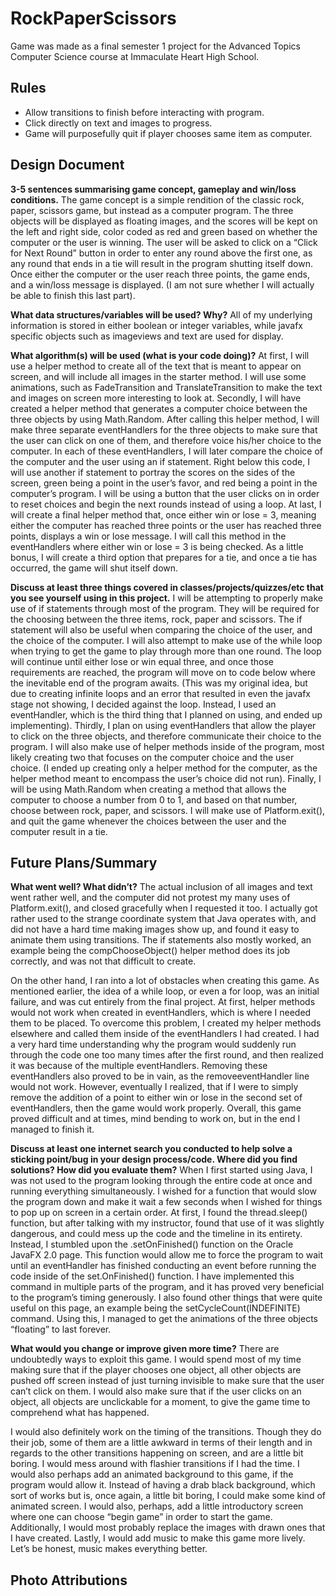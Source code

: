 # RockPaperScissors

Game was made as a final semester 1 project for the Advanced Topics Computer Science course at Immaculate Heart High School.

## Rules
- Allow transitions to finish before interacting with program. 
- Click directly on text and images to progress.
- Game will purposefully quit if player chooses same item as computer.

## Design Document
**3-5 sentences summarising game concept, gameplay and win/loss conditions.**
The game concept is a simple rendition of the classic rock, paper, scissors game, but instead as a computer program. The three objects will be displayed as floating images, and the scores will be kept on the left and right side, color coded as red and green based on whether the computer or the user is winning. The user will be asked to click on a “Click for Next Round” button in order to enter any round above the first one, as any round that ends in a tie will result in the program shutting itself down. Once either the computer or the user reach three points, the game ends, and a win/loss message is displayed. (I am not sure whether I will actually be able to finish this last part). 

**What data structures/variables will be used? Why?**
All of my underlying information is stored in either boolean or integer variables, while javafx specific objects such as imageviews and text are used for display. 

**What algorithm(s) will be used (what is your code doing)?**
At first, I will use a helper method to create all of the text that is meant to appear on screen, and will include all images in the starter method. I will use some animations, such as FadeTransition and TranslateTransition to make the text and images on screen more interesting to look at. Secondly, I will have created a helper method that generates a computer choice between the three objects by using Math.Random. After calling this helper method, I will make three separate eventHandlers for the three objects to make sure that the user can click on one of them, and therefore voice his/her choice to the computer. In each of these eventHandlers, I will later compare the choice of the computer and the user using an if statement. Right below this code, I will use another if statement to portray the scores on the sides of the screen, green being a point in the user’s favor, and red being a point in the computer’s program. I will be using a button that the user clicks on in order to reset choices and begin the next rounds instead of using a loop. At last, I will create a final helper method that, once either win or lose = 3, meaning either the computer has reached three points or the user has reached three points, displays a win or lose message. I will call this method in the eventHandlers where either win or lose = 3 is being checked. As a little bonus, I will create a third option that prepares for a tie, and once a tie has occurred, the game will shut itself down. 

**Discuss at least three things covered in classes/projects/quizzes/etc that you see yourself using in this project.**
I will be attempting to properly make use of if statements through most of the program. They will be required for the choosing between the three items, rock, paper and scissors. The if statement will also be useful when comparing the choice of the user, and the choice of the computer. I will also attempt to make use of the while loop when trying to get the game to play through more than one round. The loop will continue until either lose or win equal three, and once those requirements are reached, the program will move on to code below where the inevitable end of the program awaits. (This was my original idea, but due to creating infinite loops and an error that resulted in even the javafx stage not showing, I decided against the loop. Instead, I used an eventHandler, which is the third thing that I planned on using, and ended up implementing). Thirdly, I plan on using eventHandlers that allow the player to click on the three objects, and therefore communicate their choice to the program. I will also make use of helper methods inside of the program, most likely creating two that focuses on the computer choice and the user choice. (I ended up creating only a helper method for the computer, as the helper method meant to encompass the user’s choice did not run). Finally, I will be using Math.Random when creating a method that allows the computer to choose a number from 0 to 1, and based on that number, choose between rock, paper, and scissors. I will make use of Platform.exit(), and quit the game whenever the choices between the user and the computer result in a tie. 

## Future Plans/Summary
**What went well? What didn’t?**
The actual inclusion of all images and text went rather well, and the computer did not protest my many uses of Platform.exit(), and closed gracefully when I requested it too. I actually got rather used to the strange coordinate system that Java operates with, and did not have a hard time making images show up, and found it easy to animate them using transitions. The if statements also mostly worked, an example being the compChooseObject() helper method does its job correctly, and was not that difficult to create.

On the other hand, I ran into a lot of obstacles when creating this game. As mentioned earlier, the idea of a while loop, or even a for loop, was an initial failure, and was cut entirely from the final project. At first, helper methods would not work when created in eventHandlers, which is where I needed them to be placed. To overcome this problem, I created my helper methods elsewhere and called them inside of the eventHandlers I had created. I had a very hard time understanding why the program would suddenly run through the code one too many times after the first round, and then realized it was because of the multiple eventHandlers. Removing these eventHandlers also proved to be in vain, as the removeeventHandler line would not work. However, eventually I realized, that if I were to simply remove the addition of a point to either win or lose in the second set of eventHandlers, then the game would work properly. Overall, this game proved difficult and at times, mind bending to work on, but in the end I managed to finish it. 

**Discuss at least one internet search you conducted to help solve a sticking point/bug in your design process/code. Where did you find solutions? How did you evaluate them?**
When I first started using Java, I was not used to the program looking through the entire code at once and running everything simultaneously. I wished for a function that would slow the program down and make it wait a few seconds when I wished for things to pop up on screen in a certain order. At first, I found the thread.sleep() function, but after talking with my instructor, found that use of it was slightly dangerous, and could mess up the code and the timeline in its entirety. Instead, I stumbled upon the .setOnFinished() function on the Oracle JavaFX 2.0 page. This function would allow me to force the program to wait until an eventHandler has finished conducting an event before running the code inside of the set.OnFinished() function. I have implemented this command in multiple parts of the program, and it has proved very beneficial to the program’s timing generously. I also found other things that were quite useful on this page, an example being the setCycleCount(INDEFINITE) command. Using this, I managed to get the animations of the three objects “floating” to last forever. 

**What would you change or improve given more time?**
There are undoubtedly ways to exploit this game. I would spend most of my time making sure that if the player chooses one object, all other objects are pushed off screen instead of just turning invisible to make sure that the user can’t click on them. I would also make sure that if the user clicks on an object, all objects are unclickable for a moment, to give the game time to comprehend what has happened.

I would also definitely work on the timing of the transitions. Though they do their job, some of them are a little awkward in terms of their length and in regards to the other transitions happening on screen, and are a little bit boring. I would mess around with flashier transitions if I had the time. I would also perhaps add an animated background to this game, if the program would allow it. Instead of having a drab black background, which sort of works but is, once again, a little bit boring, I could make some kind of animated screen. I would also, perhaps, add a little introductory screen where one can choose “begin game” in order to start the game. Additionally, I would most probably replace the images with drawn ones that I have created. Lastly, I would add music to make this game more lively. Let’s be honest, music makes everything better. 



## Photo Attributions
